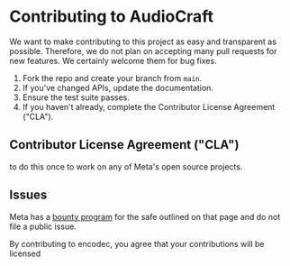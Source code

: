 # Contributing to AudioCraft

We want to make contributing to this project as easy and transparent as
possible.
Therefore, we do not plan on accepting many pull requests for new features.
We certainly welcome them for bug fixes.
1. Fork the repo and create your branch from `main`.
3. If you've changed APIs, update the documentation.
4. Ensure the test suite passes.
6. If you haven't already, complete the Contributor License Agreement ("CLA").

## Contributor License Agreement ("CLA")
to do this once to work on any of Meta's open source projects.


## Issues
Meta has a [bounty program](https://www.facebook.com/whitehat/) for the safe
outlined on that page and do not file a public issue.

By contributing to encodec, you agree that your contributions will be licensed